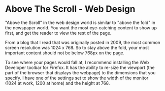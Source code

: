 # Above The Scroll - Web Design

"Above the Scroll" in the web design world is similar to "above the fold" in the newspaper world. You want the most eye-catching content to show up first, and get the reader to view the rest of the page. 

From a blog that I read that was originally posted in 2009, the most common screen resolution was 1024 x 768. So to stay above the fold, your most important content should not be below 768px on the page. 

To see where your pages would fall at, I recommend installing the Web Developer toolbar for Firefox. It has the ability to re-size the viewport (the part of the browser that displays the webpage) to the dimensions that you specify. I have one of the settings set to show the width of the monitor (1024 at work, 1200 at home) and the height at 768.

